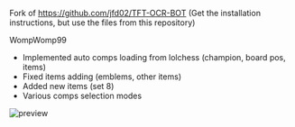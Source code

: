 Fork of https://github.com/jfd02/TFT-OCR-BOT (Get the installation instructions, but use the files from this repository)

WompWomp99

- Implemented auto comps loading from lolchess (champion, board pos, items)
- Fixed items adding (emblems, other items)
- Added new items (set 8)
- Various comps selection modes

![preview](https://user-images.githubusercontent.com/67195196/206607219-ce2f6397-ff3b-4543-87e8-17f8ab61325b.png)
